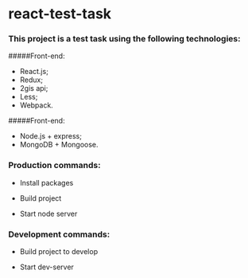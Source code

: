 # react-test-task

### This project is a test task using the following technologies:

#####Front-end:

+ React.js;
+ Redux;
+ 2gis api;
+ Less;
+ Webpack.

#####Front-end:

+ Node.js + express;
+ MongoDB + Mongoose.


### Production commands:

+ Install packages 

    <yarn install>

+ Build project

    <yarn production>

+ Start node server

    <node server.js>

### Development commands:

+ Build project to develop
                
    <yarn build>

+ Start dev-server

    <yarn start>